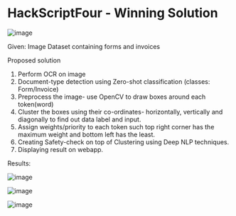 # HackScriptFour - Winning Solution
![image](https://github.com/anwesha2812/HackScriptFour/assets/78586680/862fbe7f-16b2-45ab-a039-2f20970f0b29)

Given: Image Dataset containing forms and invoices

Proposed solution
1. Perform OCR on image
2. Document-type detection using Zero-shot classification (classes: Form/Invoice)
3. Preprocess the image- use OpenCV to draw boxes around each token(word)
4. Cluster the boxes using their co-ordinates- horizontally, vertically and diagonally to find out data label and input.
5. Assign weights/priority to each token such top right corner has the maximum weight and bottom left has the least.
6. Creating Safety-check on top of Clustering using Deep NLP techniques.
7. Displaying result on webapp.


Results:

![image](https://github.com/anwesha2812/HackScriptFour/assets/78586680/5b38fd47-13be-4a4b-a5c6-cd5b4950b329)

![image](https://github.com/anwesha2812/HackScriptFour/assets/78586680/69d2e05d-d951-48c3-8eeb-5ff92b3937d7)

![image](https://github.com/anwesha2812/HackScriptFour/assets/78586680/873c47d6-65db-4536-ac1e-0b32d46c39b2)



